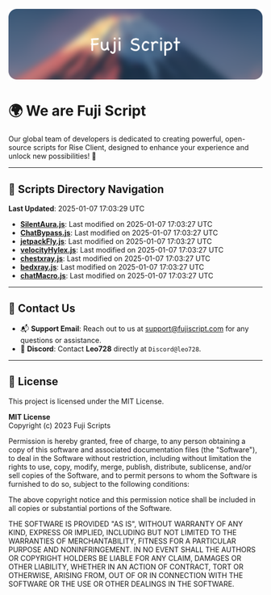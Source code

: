 ![Banner](.github/b.webp)

# 🌍 **We are Fuji Script**

Our global team of developers is dedicated to creating powerful, open-source scripts for Rise Client, designed to enhance your experience and unlock new possibilities! 🌟

---
<!-- SCRIPTS_NAVIGATION_START -->
## 📂 **Scripts Directory Navigation**

**Last Updated**: 2025-01-07 17:03:29 UTC

- **[SilentAura.js](scripts/SilentAura.js)**: Last modified on 2025-01-07 17:03:27 UTC
- **[ChatBypass.js](scripts/ChatBypass.js)**: Last modified on 2025-01-07 17:03:27 UTC
- **[jetpackFly.js](scripts/jetpackFly.js)**: Last modified on 2025-01-07 17:03:27 UTC
- **[velocityHylex.js](scripts/velocityHylex.js)**: Last modified on 2025-01-07 17:03:27 UTC
- **[chestxray.js](scripts/chestxray.js)**: Last modified on 2025-01-07 17:03:27 UTC
- **[bedxray.js](scripts/bedxray.js)**: Last modified on 2025-01-07 17:03:27 UTC
- **[chatMacro.js](scripts/chatMacro.js)**: Last modified on 2025-01-07 17:03:27 UTC

<!-- SCRIPTS_NAVIGATION_END -->

---

## 💬 **Contact Us**  
- 📬 **Support Email**: Reach out to us at [support@fujiscript.com](mailto:support@fujiscript.com) for any questions or assistance.  
- 💬 **Discord**: Contact **Leo728** directly at `Discord@leo728`.

---

## 📜 **License**

This project is licensed under the MIT License.  

**MIT License**  
Copyright (c) 2023 Fuji Scripts  

Permission is hereby granted, free of charge, to any person obtaining a copy of this software and associated documentation files (the "Software"), to deal in the Software without restriction, including without limitation the rights to use, copy, modify, merge, publish, distribute, sublicense, and/or sell copies of the Software, and to permit persons to whom the Software is furnished to do so, subject to the following conditions:  

The above copyright notice and this permission notice shall be included in all copies or substantial portions of the Software.  

THE SOFTWARE IS PROVIDED "AS IS", WITHOUT WARRANTY OF ANY KIND, EXPRESS OR IMPLIED, INCLUDING BUT NOT LIMITED TO THE WARRANTIES OF MERCHANTABILITY, FITNESS FOR A PARTICULAR PURPOSE AND NONINFRINGEMENT. IN NO EVENT SHALL THE AUTHORS OR COPYRIGHT HOLDERS BE LIABLE FOR ANY CLAIM, DAMAGES OR OTHER LIABILITY, WHETHER IN AN ACTION OF CONTRACT, TORT OR OTHERWISE, ARISING FROM, OUT OF OR IN CONNECTION WITH THE SOFTWARE OR THE USE OR OTHER DEALINGS IN THE SOFTWARE.  
